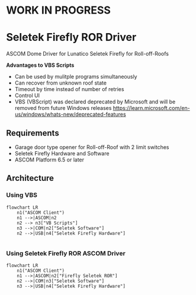 # WORK IN PROGRESS
# Seletek Firefly ROR Driver

ASCOM Dome Driver for Lunatico Seletek Firefly for Roll-off-Roofs

**Advantages to VBS Scripts**
* Can be used by mulitple programs simultaneously
* Can recover from unknown roof state
* Timeout by time instead of number of retries
* Control UI
* VBS (VBScript) was declared deprecated by Microsoft and will be removed from future Windows releases
  https://learn.microsoft.com/en-us/windows/whats-new/deprecated-features


## Requirements
* Garage door type opener for Roll-off-Roof with 2 limit switches
* Seletek Firefly Hardware and Software
* ASCOM Platform 6.5 or later

## Architecture
### Using VBS
```mermaid
flowchart LR
    n1("ASCOM Client")
	n1 -->|ASCOM|n2
	n2 --> n3["VB Scripts"]
    n3 -->|COM|n2["Seletek Software"]
    n2 -->|USB|n4["Seletek Firefly Hardware"]
	
```

### Using Seletek Firefly ROR ASCOM Driver
```mermaid
flowchart LR
    n1("ASCOM Client")
	n1 -->|ASCOM|n2["Firefly Seletek ROR"]
	n2 -->|COM|n3["Seletek Software"]
    n3 -->|USB|n4["Seletek Firefly Hardware"]
```
	